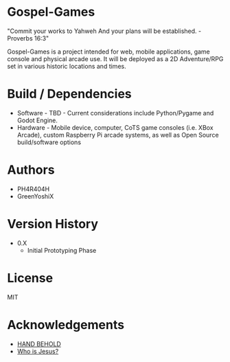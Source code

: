 # Gospel-Games
"Commit your works to Yahweh And your plans will be established. -Proverbs 16:3"

Gospel-Games is a project intended for web, mobile applications, game console and physical arcade use. It will be deployed as a 2D Adventure/RPG set in various historic locations and times.

# Build / Dependencies
* Software - TBD - Current considerations include Python/Pygame and Godot Engine.
* Hardware - Mobile device, computer, CoTS game consoles (i.e. XBox Arcade), custom Raspberry Pi arcade systems, as well as Open Source build/software options

# Authors
* PH4R404H
* GreenYoshiX

# Version History
* 0.X
  * Initial Prototyping Phase
 
# License
MIT
# Acknowledgements
* [HAND BEHOLD](Handbehold.co)
* [Who is Jesus?](WhoIsJesus.study)

 
